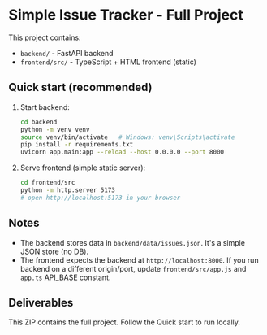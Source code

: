 # Simple Issue Tracker - Full Project

This project contains:
- `backend/` - FastAPI backend
- `frontend/src/` - TypeScript + HTML frontend (static)

## Quick start (recommended)
1. Start backend:
   ```bash
   cd backend
   python -m venv venv
   source venv/bin/activate   # Windows: venv\Scripts\activate
   pip install -r requirements.txt
   uvicorn app.main:app --reload --host 0.0.0.0 --port 8000
   ```
2. Serve frontend (simple static server):
   ```bash
   cd frontend/src
   python -m http.server 5173
   # open http://localhost:5173 in your browser
   ```

## Notes
- The backend stores data in `backend/data/issues.json`. It's a simple JSON store (no DB).
- The frontend expects the backend at `http://localhost:8000`. If you run backend on a different origin/port, update `frontend/src/app.js` and `app.ts` API_BASE constant.

## Deliverables
This ZIP contains the full project. Follow the Quick start to run locally.
